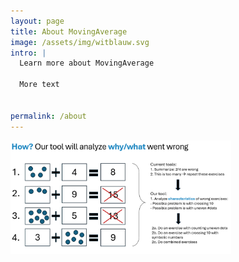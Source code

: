 ```yaml
---
layout: page
title: About MovingAverage
image: /assets/img/witblauw.svg
intro: |
  Learn more about MovingAverage

  More text


permalink: /about
---
```


<img src="/assets/img/algebrakit2.png" alt="Algebrakit2 image" style="max-width: 70%;"/>